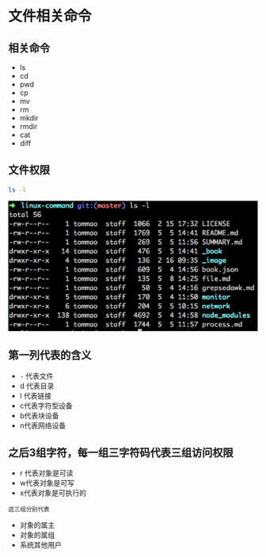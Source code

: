 # 文件相关命令

## 相关命令

- ls
- cd
- pwd
- cp
- mv
- rm
- mkdir
- rmdir
- cat
- diff

## 文件权限

```bash
ls -l
```

![](./_image/2017-05-08-14-26-26.jpg)

## 第一列代表的含义

- `-` 代表文件
- d 代表目录
- l 代表链接
- c代表字符型设备
- b代表块设备
- n代表网络设备

## 之后3组字符，每一组三字符码代表三组访问权限
- r 代表对象是可读
- w代表对象是可写
- x代表对象是可执行的

`这三组分别代表`
- 对象的属主
- 对象的属组
- 系统其他用户

